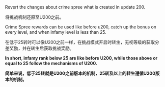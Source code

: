 Revert the changes about crime spree what is created in update 200.

将挑战机制还原至U200之前。

Crime Spree rewards can be used like before u200, catch up the bonus on every level, and when infamy level is less than 25.

在低于25转时可以像U200之前一样，在挑战模式开启时转生，无视等级的获取分差奖励，并在转生后获取挑战奖励。

**In short, infamy rank below 25 are like before U200, while those above or equal to 25 follow the mechanisms of U200.**

**简单来说，低于25转就是U200之前版本的机制，25转及以上的转生遵循U200版本的机制。**

